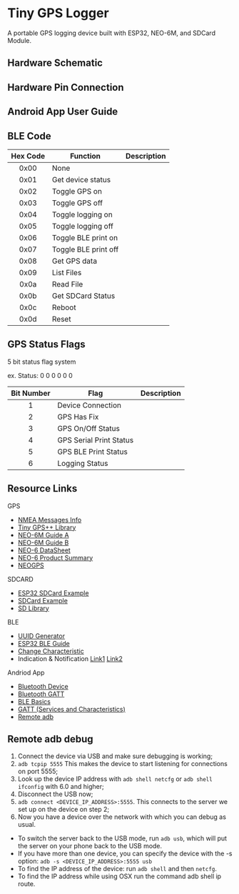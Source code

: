 # Tiny GPS Logger

A portable GPS logging device built with ESP32, NEO-6M, and SDCard Module. 

## Hardware Schematic

## Hardware Pin Connection

## Android App User Guide

## BLE Code

| Hex Code | Function | Description |
| :---: | --- | --- |
| 0x00 | None             		|  |
| 0x01 | Get device status 		|  |
| 0x02 | Toggle GPS on 			|  |
| 0x03 | Toggle GPS off 		|  |
| 0x04 | Toggle logging on 		|  |
| 0x05 | Toggle logging off 	|  |
| 0x06 | Toggle BLE print on 	|  |
| 0x07 | Toggle BLE print off 	|  |
| 0x08 | Get GPS data 			|  |
| 0x09 | List Files 			|  |
| 0x0a | Read File 				|  |
| 0x0b | Get SDCard Status 		|  |
| 0x0c | Reboot 				|  |
| 0x0d | Reset 					|  |
	
## GPS Status Flags

5 bit status flag system

ex. Status: 0 0 0 0 0 0

| Bit Number | Flag | Description |
| :---: | --- | --- |
| 1 | Device Connection 		|  |
| 2 | GPS Has Fix 				|  |
| 3 | GPS On/Off Status			|  |
| 4 | GPS Serial Print Status  	|  |
| 5 | GPS BLE Print Status  	|  |
| 6 | Logging Status 			|  |

## Resource Links

GPS
- [NMEA Messages Info](https://www.gpsinformation.org/dale/nmea.htm)
- [Tiny GPS++ Library](http://arduiniana.org/libraries/tinygpsplus/)
- [NEO-6M Guide A](https://randomnerdtutorials.com/guide-to-neo-6m-gps-module-with-arduino/)
- [NEO-6M Guide B](https://lastminuteengineers.com/neo6m-gps-arduino-tutorial/)
- [NEO-6 DataSheet](https://www.u-blox.com/sites/default/files/products/documents/NEO-6_DataSheet_%28GPS.G6-HW-09005%29.pdf)
- [NEO-6 Product Summary](https://www.u-blox.com/sites/default/files/products/documents/NEO-6_ProductSummary_%28GPS.G6-HW-09003%29.pdf)
- [NEOGPS](https://github.com/SlashDevin/NeoGPS/tree/master/examples)

SDCARD
- [ESP32 SDCard Example](https://randomnerdtutorials.com/esp32-data-logging-temperature-to-microsd-card/)
- [SDCard Example](https://lastminuteengineers.com/arduino-micro-sd-card-module-tutorial/)
- [SD Library](https://www.arduino.cc/en/reference/SD)

BLE
- [UUID Generator](https://www.uuidgenerator.net/)
- [ESP32 BLE Guide](https://randomnerdtutorials.com/esp32-bluetooth-low-energy-ble-arduino-ide/)
- [Change Characteristic](https://github.com/espressif/arduino-esp32/issues/1038)
- Indication & Notification [Link1](https://community.nxp.com/docs/DOC-328525) [Link2](https://www.onethesis.com/2015/11/21/ble-introduction-notify-or-indicate/)

Andriod App
- [Bluetooth Device](https://developer.android.com/reference/kotlin/android/bluetooth/package-summary)
- [Bluetooth GATT](https://developer.android.com/reference/android/bluetooth/BluetoothGatt)
- [BLE Basics](https://developer.android.com/guide/topics/connectivity/bluetooth-le)
- [GATT (Services and Characteristics)](https://www.oreilly.com/library/view/getting-started-with/9781491900550/ch04.html)
- [Remote adb](https://stackoverflow.com/questions/4893953/run-install-debug-android-applications-over-wi-fi)


## Remote adb debug


1. Connect the device via USB and make sure debugging is working;
2. `adb tcpip 5555` This makes the device to start listening for connections on port 5555;
3. Look up the device IP address with `adb shell netcfg` or `adb shell ifconfig` with 6.0 and higher;
4. Disconnect the USB now;
5. `adb connect <DEVICE_IP_ADDRESS>:5555`. This connects to the server we set up on the device on step 2;
6. Now you have a device over the network with which you can debug as usual.


- To switch the server back to the USB mode, run `adb usb`, which will put the server on your phone back to the USB mode. 
- If you have more than one device, you can specify the device with the -s option: `adb -s <DEVICE_IP_ADDRESS>:5555 usb`
- To find the IP address of the device: run `adb shell` and then `netcfg`. 
- To find the IP address while using OSX run the command adb shell ip route.